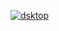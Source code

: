 
<a href="https://www.google.com">![dsktop](https://user-images.githubusercontent.com/115998613/201265196-a4c58c5e-cf27-40ce-a6dd-049658274a16.jpeg)</a>
